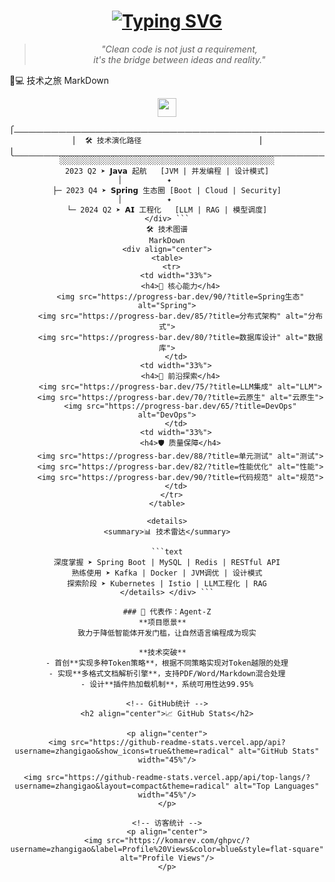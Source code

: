 <!-- 个人宣言 -->
<div align="center">
  <h1> 
    <a href="https://git.io/typing-svg">
      <img src="https://readme-typing-svg.demolab.com?font=Fira+Code&weight=600&size=26&duration=4000&pause=1000&color=4BC425&center=true&vCenter=true&width=500&lines=Hello+World!+%F0%9F%92%BB;Java+Backend+Engineer;Building+Intelligent+Systems;Open+Source+Enthusiast" alt="Typing SVG">
    </a>
  </h1>
</div>

<!-- 技术信仰 -->
<div align="center">
  <blockquote>
  <i>"Clean code is not just a requirement,<br>it's the bridge between ideas and reality."</i>
  </blockquote>
</div>

🧑💻 技术之旅
MarkDown
<div align="center">
  <img src="https://raw.githubusercontent.com/zhangigao/zhangigao/main/wave.gif" width="30px">

  ```text
  ⎧⎼⎼⎼⎼⎼⎼⎼⎼⎼⎼⎼⎼⎼⎼⎼⎼⎼⎼⎼⎼⎼⎼⎼⎼⎼⎼⎼⎼⎼⎼⎼⎼⎼⎼⎼⎼⎼⎼⎼⎼⎼⎼⎼⎼⎼⎼⎼⎼⎼⎼⎤
  ⎪  🛠️ 技术演化路径                          ⎥
  ⎩⎽⎽⎽⎽⎽⎽⎽⎽⎽⎽⎽⎽⎽⎽⎽⎽⎽⎽⎽⎽⎽⎽⎽⎽⎽⎽⎽⎽⎽⎽⎽⎽⎽⎽⎽⎽⎽⎽⎽⎽⎽⎽⎽⎽⎽⎽⎽⎽⎽⎽⎝
  ░░░░░░░░░░░░░░░░░░░░░░░░░░░░░░░░░░░░░░░░░░░░░░░░
  2023 Q2 ➤ 𝗝𝗮𝘃𝗮 起航   [JVM | 并发编程 | 设计模式]
  │          ✦          
  ├─ 2023 Q4 ➤ 𝗦𝗽𝗿𝗶𝗻𝗴 生态圈 [Boot | Cloud | Security]
  │          ✦          
  └─ 2024 Q2 ➤ 𝗔𝗜 工程化   [LLM | RAG | 模型调度]
</div> ```
🛠️ 技术图谱
MarkDown
<div align="center">
  <table>
    <tr>
      <td width="33%">
        <h4>🚀 核心能力</h4>
        <img src="https://progress-bar.dev/90/?title=Spring生态" alt="Spring">
        <img src="https://progress-bar.dev/85/?title=分布式架构" alt="分布式">
        <img src="https://progress-bar.dev/80/?title=数据库设计" alt="数据库">
      </td>
      <td width="33%">
        <h4>🔭 前沿探索</h4>
        <img src="https://progress-bar.dev/75/?title=LLM集成" alt="LLM">
        <img src="https://progress-bar.dev/70/?title=云原生" alt="云原生">
        <img src="https://progress-bar.dev/65/?title=DevOps" alt="DevOps">
      </td>
      <td width="33%">
        <h4>🛡️ 质量保障</h4>
        <img src="https://progress-bar.dev/88/?title=单元测试" alt="测试">
        <img src="https://progress-bar.dev/82/?title=性能优化" alt="性能">
        <img src="https://progress-bar.dev/90/?title=代码规范" alt="规范">
      </td>
    </tr>
  </table>

  <details>
  <summary>📊 技术雷达</summary>
  
  ```text
  深度掌握 ➤ Spring Boot | MySQL | Redis | RESTful API
  熟练使用 ➤ Kafka | Docker | JVM调优 | 设计模式
  探索阶段 ➤ Kubernetes | Istio | LLM工程化 | RAG
</details> </div> ```

### 🚀 代表作：Agent-Z
**项目愿景**  
致力于降低智能体开发门槛，让自然语言编程成为现实

**技术突破**  
- 首创**实现多种Token策略**，根据不同策略实现对Token越限的处理
- 实现**多格式文档解析引擎**，支持PDF/Word/Markdown混合处理
- 设计**插件热加载机制**，系统可用性达99.95%

<!-- GitHub统计 -->
<h2 align="center">📈 GitHub Stats</h2>

<p align="center">
  <img src="https://github-readme-stats.vercel.app/api?username=zhangigao&show_icons=true&theme=radical" alt="GitHub Stats" width="45%"/>
  
  <img src="https://github-readme-stats.vercel.app/api/top-langs/?username=zhangigao&layout=compact&theme=radical" alt="Top Languages" width="45%"/>
</p>

<!-- 访客统计 -->
<p align="center">
  <img src="https://komarev.com/ghpvc/?username=zhangigao&label=Profile%20Views&color=blue&style=flat-square" alt="Profile Views"/>
</p>
